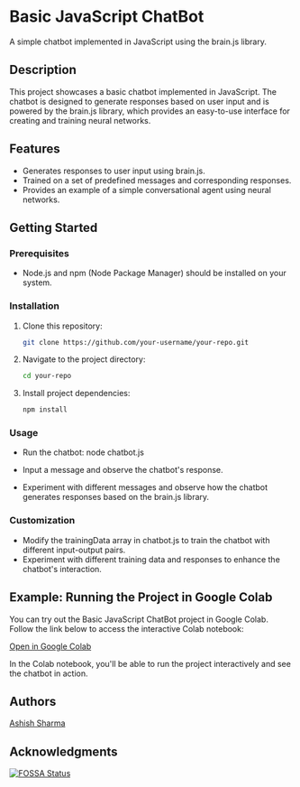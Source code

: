 ﻿# Basic JavaScript ChatBot

A simple chatbot implemented in JavaScript using the brain.js library.

## Description

This project showcases a basic chatbot implemented in JavaScript. The chatbot is designed to generate responses based on user input and is powered by the brain.js library, which provides an easy-to-use interface for creating and training neural networks.

## Features

- Generates responses to user input using brain.js.
- Trained on a set of predefined messages and corresponding responses.
- Provides an example of a simple conversational agent using neural networks.

## Getting Started

### Prerequisites

- Node.js and npm (Node Package Manager) should be installed on your system.

### Installation

1. Clone this repository:

   ```bash
   git clone https://github.com/your-username/your-repo.git

2. Navigate to the project directory:

    ```bash
    cd your-repo


3. Install project dependencies:

    ```bash
    npm install

### Usage

   * Run the chatbot:
    node chatbot.js

   * Input a message and observe the chatbot's response.
   * Experiment with different messages and observe how the chatbot generates responses based on the brain.js library.

### Customization
  *  Modify the trainingData array in chatbot.js to train the chatbot with different input-output pairs.
  *  Experiment with different training data and responses to enhance the chatbot's interaction.

## Example: Running the Project in Google Colab

You can try out the Basic JavaScript ChatBot project in Google Colab. Follow the link below to access the interactive Colab notebook:

[Open in Google Colab](https://colab.research.google.com/drive/1FXNwPLYe1lW1-ieuNU0UfCVZUKifAWWT?usp=sharing)

In the Colab notebook, you'll be able to run the project interactively and see the chatbot in action.



## Authors

[Ashish Sharma](https://www.linkedin.com/in/ashish-sharma-517b601a9/)

## Acknowledgments
[![FOSSA Status](https://app.fossa.com/api/projects/git%2Bgithub.com%2FAshishSharma03%2FAIChatBot.svg?type=large)](https://app.fossa.com/projects/git%2Bgithub.com%2FAshishSharma03%2FAIChatBot?ref=badge_large)
